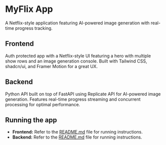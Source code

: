 # MyFlix App

A Netflix-style application featuring AI-powered image generation with real-time progress tracking.

## Frontend

Auth protected app with a Netflix-style UI featuring a hero with multiple show rows and an image
generation console. Built with Tailwind CSS, shadcn/ui, and Framer Motion for a great UX.

## Backend

Python API built on top of FastAPI using Replicate API for AI-powered image generation.
Features real-time progress streaming and concurrent processing for optimal performance.

## Running the app
- **Frontend:** Refer to the [README.md](frontend/README.md) file for running instructions.
- **Backend:** Refer to the [README.md](backend/README.md) file for running instructions.
